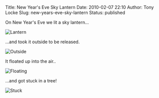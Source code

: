 Title: New Year's Eve Sky Lantern
Date: 2010-02-07 22:10
Author: Tony Locke
Slug: new-years-eve-sky-lantern
Status: published

On New Year's Eve we lit a sky lantern...  

![Lantern]({static}/images/2010/2010-01-01_00_02_47.jpg)  
  
...and took it outside to be released.

![Outside]({static}/images/2010/2010-01-01_00_03_53.jpg)  
  
It floated up into the air..

![Floating]({static}/images/2010/2010-01-01_00_04_21.jpg)  
  
...and got stuck in a tree!

![Stuck]({static}/images/2010/2010-01-01_00_05_44.jpg)
